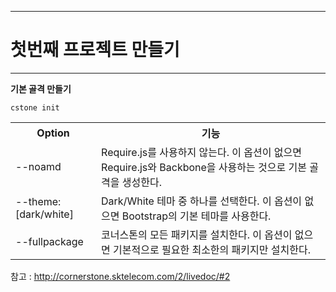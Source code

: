 <!--
{
	"title": "첫번째 프로젝트 만들기",
	"group": 1,
	"order": 4
}
-->

-----------------------

# 첫번째 프로젝트 만들기  #

-----------------------

**기본 골격 만들기**

	cstone init

<table class="table table-bordered">
	<tr>
		<th>Option</th>
		<th>기능</th>
	</tr>
	<tr>
		<td class="fixed_table">--noamd</td>
		<td>Require.js를 사용하지 않는다. 이 옵션이 없으면 Require.js와 Backbone을 사용하는 것으로 기본 골격을 생성한다.</td>
	</tr>
	<tr>
		<td class="fixed_table">--theme:[dark/white]</td>
		<td>Dark/White 테마 중 하나를 선택한다. 이 옵션이 없으면 Bootstrap의 기본 테마를 사용한다.</td>
	</tr>
	<tr>
		<td class="fixed_table">--fullpackage</td>
		<td>코너스톤의 모든 패키지를 설치한다. 이 옵션이 없으면 기본적으로 필요한 최소한의 패키지만 설치한다.</td>
	</tr>
</table>

참고 : <http://cornerstone.sktelecom.com/2/livedoc/#2>